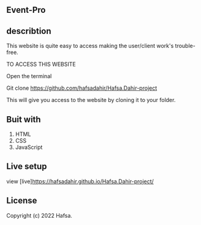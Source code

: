 

## Event-Pro

## describtion

This website is quite easy to access making the user/client work's trouble-free.
 

 TO ACCESS THIS WEBSITE

Open the terminal

Git clone https://github.com/hafsadahir/Hafsa.Dahir-project

This will give you access to the website by cloning it to your folder.




  ## Buit with
1. HTML
2. CSS
3. JavaScript 

## Live setup
view [live]https://hafsadahir.github.io/Hafsa.Dahir-project/

## License

Copyright (c) 2022  Hafsa.

